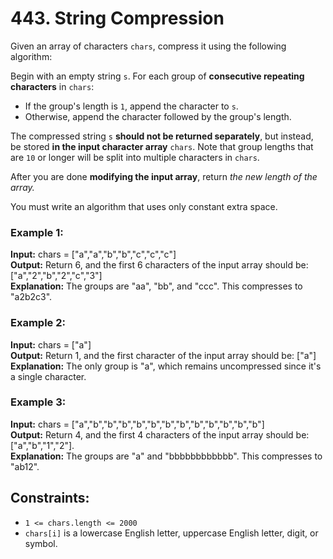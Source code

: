 # 443. String Compression

Given an array of characters `chars`, compress it using the following algorithm:

Begin with an empty string `s`. For each group of **consecutive repeating characters** in `chars`:

- If the group's length is `1`, append the character to `s`.
- Otherwise, append the character followed by the group's length.

The compressed string `s` **should not be returned separately**, but instead, be stored **in the input character array** `chars`. Note that group lengths that are `10` or longer will be split into multiple characters in `chars`.

After you are done **modifying the input array**, return *the new length of the array.*

You must write an algorithm that uses only constant extra space.

### Example 1:
**Input:** chars = ["a","a","b","b","c","c","c"]  
**Output:** Return 6, and the first 6 characters of the input array should be: ["a","2","b","2","c","3"]  
**Explanation:** The groups are "aa", "bb", and "ccc". This compresses to "a2b2c3".

### Example 2: 
**Input:** chars = ["a"]  
**Output:** Return 1, and the first character of the input array should be: ["a"]  
**Explanation:** The only group is "a", which remains   uncompressed since it's a single character.

### Example 3:
**Input:** chars = ["a","b","b","b","b","b","b","b","b","b","b","b","b"]  
**Output:** Return 4, and the first 4 characters of the input array should be: ["a","b","1","2"].  
**Explanation:** The groups are "a" and "bbbbbbbbbbbb". This compresses to "ab12".  
 
## Constraints:
- `1 <= chars.length <= 2000`
- `chars[i]` is a lowercase English letter, uppercase English letter, digit, or symbol.